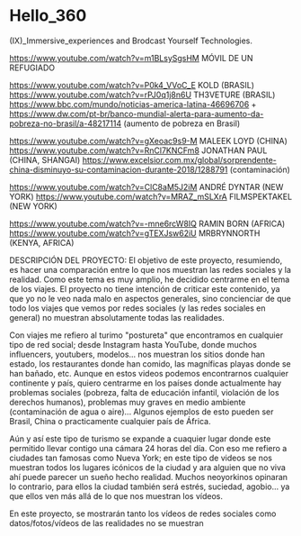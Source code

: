 # Hello_360

(IX)_Immersive_experiences and Brodcast Yourself Technologies.

https://www.youtube.com/watch?v=m1BLsySgsHM MÓVIL DE UN REFUGIADO

https://www.youtube.com/watch?v=P0k4_VVoC_E KOLD (BRASIL)
https://www.youtube.com/watch?v=rPJ0q1j8n6U TH3VETURE (BRASIL) 
  https://www.bbc.com/mundo/noticias-america-latina-46696706 + https://www.dw.com/pt-br/banco-mundial-alerta-para-aumento-da-pobreza-no-brasil/a-48217114 (aumento de pobreza en Brasil)
  
https://www.youtube.com/watch?v=gXeoac9s9-M MALEEK LOYD (CHINA)
https://www.youtube.com/watch?v=RnCl7KNCFm8 JONATHAN PAUL (CHINA, SHANGAI)
  https://www.excelsior.com.mx/global/sorprendente-china-disminuyo-su-contaminacion-durante-2018/1288791 (contaminación)
  

https://www.youtube.com/watch?v=ClC8aM5J2iM ANDRÉ DYNTAR (NEW YORK)
https://www.youtube.com/watch?v=MRAZ_mSLXrA FILMSPEKTAKEL (NEW YORK) 

https://www.youtube.com/watch?v=-mne6rcW8IQ RAMIN BORN (AFRICA)
https://www.youtube.com/watch?v=gTEXJsw62iU MRBRYNNORTH (KENYA, AFRICA)

DESCRIPCIÓN DEL PROYECTO:
El objetivo de este proyecto, resumiendo, es hacer una comparación entre lo que nos muestran las redes sociales y la realidad. Como este tema es muy amplio, he decidido centrarme en el tema de los viajes. El proyecto no tiene intención de criticar este contenido, ya que yo no le veo nada malo en aspectos generales, sino concienciar de que todo los viajes que vemos por redes sociales (y las redes sociales en general) no muestran absolutamente todas las realidades. 

Con viajes me refiero al turimo "postureta" que encontramos en cualquier tipo de red social; desde Instagram hasta YouTube, donde muchos influencers, youtubers, modelos... nos muestran los sitios donde han estado, los restaurantes donde han comido, las magníficas playas donde se han bañado, etc. Aunque en estos videos podemos encontrarnos cualquier continente y país, quiero centrarme en los países donde actualmente hay problemas sociales (pobreza, falta de educación infantil, violación de los derechos humanos), problemas muy graves en medio ambiente (contaminación de agua o aire)... Algunos ejemplos de esto pueden ser Brasil, China o practicamente cualquier país de África. 

Aún y así este tipo de turismo se expande a cuaquier lugar donde este permitido llevar contigo una cámara 24 horas del día. Con eso me refiero a ciudades tan famosas como Nueva York; en este tipo de videos se nos muestran todos los lugares icónicos de la ciudad y ara alguien que no viva ahí puede parecer un sueño hecho realidad. Muchos neoyorkinos opinaran lo contrario, para ellos la ciudad también será estrés, suciedad, agobio... ya que ellos ven más allá de lo que nos muestran los vídeos. 

En este proyecto, se mostrarán tanto los vídeos de redes sociales como datos/fotos/vídeos de las realidades no se muestran
